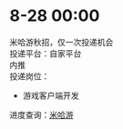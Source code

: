 # 8-28 00:00
米哈游秋招，仅一次投递机会  
投递平台：自家平台  
内推  
投递岗位：
+ 游戏客户端开发

进度查询：[米哈游](https://campus.mihoyo.com/?recommendationCode=UVJJ&isRecommendation=true#/campus/applyRecord)